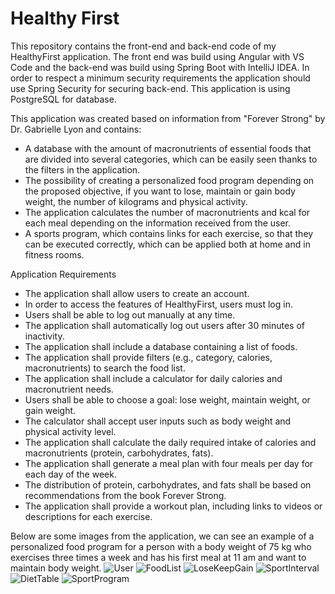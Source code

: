 # Healthy First

This repository contains the front-end and back-end code of my HealthyFirst application. The front end was build using Angular with VS Code and the back-end was build using Spring Boot with IntelliJ IDEA. In order to respect a minimum security requirements the application should use Spring Security for securing back-end. This application is using PostgreSQL for database.

This application was created based on information from "Forever Strong" by Dr. Gabrielle Lyon and contains:
- A database with the amount of macronutrients of essential foods that are divided into several categories, which can be easily seen thanks to the filters in the application.
- The possibility of creating a personalized food program depending on the proposed objective, if you want to lose, maintain or gain body weight, the number of kilograms and physical activity.
- The application calculates the number of macronutrients and kcal for each meal depending on the information received from the user.
- A sports program, which contains links for each exercise, so that they can be executed correctly, which can be applied both at home and in fitness rooms.

Application Requirements

- The application shall allow users to create an account.
- In order to access the features of HealthyFirst, users must log in.
- Users shall be able to log out manually at any time.
- The application shall automatically log out users after 30 minutes of inactivity.
- The application shall include a database containing a list of foods.
- The application shall provide filters (e.g., category, calories, macronutrients) to search the food list.
- The application shall include a calculator for daily calories and macronutrient needs.
- Users shall be able to choose a goal: lose weight, maintain weight, or gain weight.
- The calculator shall accept user inputs such as body weight and physical activity level.
- The application shall calculate the daily required intake of calories and macronutrients (protein, carbohydrates, fats).
- The application shall generate a meal plan with four meals per day for each day of the week.
- The distribution of protein, carbohydrates, and fats shall be based on recommendations from the book Forever Strong.
- The application shall provide a workout plan, including links to videos or descriptions for each exercise.

Below are some images from the application, we can see an example of a personalized food program for a person with a body weight of 75 kg who exercises three times a week and has his first meal at 11 am and want to maintain body weight.
![User](https://github.com/user-attachments/assets/643a2b44-0886-4a06-ba41-1e5c840d195e)
![FoodList](https://github.com/user-attachments/assets/51a3063b-2fde-4835-8a47-4bfff8998b0b)
![LoseKeepGain](https://github.com/user-attachments/assets/408f9d6b-029e-4716-8ff7-863cc3f06224)
![SportInterval](https://github.com/user-attachments/assets/2a01b87a-2496-400a-a8be-e1253a1d7de8)
![DietTable](https://github.com/user-attachments/assets/161b652f-1809-4337-acea-1c36b8404a21)
![SportProgram](https://github.com/user-attachments/assets/2af4c586-7bae-450a-9eb5-c0406d908f57)



